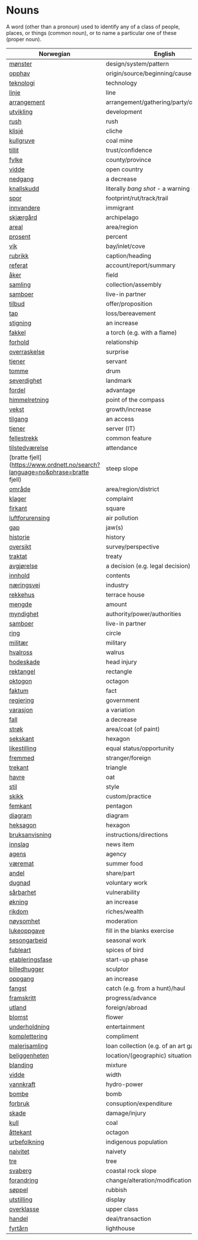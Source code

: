 # Nouns

A word (other than a pronoun) used to identify any of a class of people, places, or things (common noun), or to name a particular one of these (proper noun).

| Norwegian | English | Gender |
| --- | --- | --- |
| [mønster](https://www.ordnett.no/search?language=no&phrase=mønster) | design/system/pattern | i |
| [opphav](https://www.ordnett.no/search?language=no&phrase=opphav) | origin/source/beginning/cause | i |
| [teknologi](https://www.ordnett.no/search?language=no&phrase=teknologi) | technology | m |
| [linje](https://www.ordnett.no/search?language=no&phrase=linje) | line | m |
| [arrangement](https://www.ordnett.no/search?language=no&phrase=arrangement) | arrangement/gathering/party/organisation | i |
| [utvikling](https://www.ordnett.no/search?language=no&phrase=utvikling) | development | m |
| [rush](https://www.ordnett.no/search?language=no&phrase=rush) | rush | i |
| [klisjé](https://www.ordnett.no/search?language=no&phrase=klisjé) | cliche | m |
| [kullgruve](https://www.ordnett.no/search?language=no&phrase=kullgruve) | coal mine | m |
| [tillit](https://www.ordnett.no/search?language=no&phrase=tillit) | trust/confidence | m |
| [fylke](https://www.ordnett.no/search?language=no&phrase=fylke) | county/province | i |
| [vidde](https://www.ordnett.no/search?language=no&phrase=vidde) | open country | m |
| [nedgang](https://www.ordnett.no/search?language=no&phrase=nedgang) | a decrease | m |
| [knallskudd](https://www.ordnett.no/search?language=no&phrase=knallskudd) | literally _bang shot_ - a warning shot gun | i |
| [spor](https://www.ordnett.no/search?language=no&phrase=spor) | footprint/rut/track/trail | i |
| [innvandere](https://www.ordnett.no/search?language=no&phrase=innvandere) | immigrant | m |
| [skjærgård](https://www.ordnett.no/search?language=no&phrase=skjærgård) | archipelago | m |
| [areal](https://www.ordnett.no/search?language=no&phrase=areal) | area/region | i |
| [prosent](https://www.ordnett.no/search?language=no&phrase=prosent) | percent | m |
| [vik](https://www.ordnett.no/search?language=no&phrase=vik) | bay/inlet/cove | m |
| [rubrikk](https://www.ordnett.no/search?language=no&phrase=rubrikk) | caption/heading | m |
| [referat](https://www.ordnett.no/search?language=no&phrase=referat) | account/report/summary | i |
| [åker](https://www.ordnett.no/search?language=no&phrase=åker) | field | m |
| [samling](https://www.ordnett.no/search?language=no&phrase=samling) | collection/assembly | m |
| [samboer](https://www.ordnett.no/search?language=no&phrase=samboer) | live-in partner | m |
| [tilbud](https://www.ordnett.no/search?language=no&phrase=tilbud) | offer/proposition | i |
| [tap](https://www.ordnett.no/search?language=no&phrase=tap) | loss/bereavement | i |
| [stigning](https://www.ordnett.no/search?language=no&phrase=stigning) | an increase | m |
| [fakkel](https://www.ordnett.no/search?language=no&phrase=fakkel) | a torch (e.g. with a flame) | m |
| [forhold](https://www.ordnett.no/search?language=no&phrase=forhold) | relationship | i |
| [overraskelse](https://www.ordnett.no/search?language=no&phrase=overraskelse) | surprise | m |
| [tjener](https://www.ordnett.no/search?language=no&phrase=tjener) | servant | m |
| [tomme](https://www.ordnett.no/search?language=no&phrase=tomme) | drum | m |
| [severdighet](https://www.ordnett.no/search?language=no&phrase=severdighet) | landmark | m |
| [fordel](https://www.ordnett.no/search?language=no&phrase=fordel) | advantage | m |
| [himmelretning](https://www.ordnett.no/search?language=no&phrase=himmelretning) | point of the compass | m |
| [vekst](https://www.ordnett.no/search?language=no&phrase=vekst) | growth/increase | m |
| [tilgang](https://www.ordnett.no/search?language=no&phrase=tilgang) | an access | i |
| [tjener](https://www.ordnett.no/search?language=no&phrase=tjener) | server (IT) | m |
| [fellestrekk](https://www.ordnett.no/search?language=no&phrase=fellestrekk) | common feature | i |
| [tilstedværelse](https://www.ordnett.no/search?language=no&phrase=tilstedværelse) | attendance | i |
| [bratte fjell](https://www.ordnett.no/search?language=no&phrase=bratte fjell) | steep slope | m |
| [område](https://www.ordnett.no/search?language=no&phrase=område) | area/region/district | i |
| [klager](https://www.ordnett.no/search?language=no&phrase=klager) | complaint | m |
| [firkant](https://www.ordnett.no/search?language=no&phrase=firkant) | square | m |
| [luftforurensing](https://www.ordnett.no/search?language=no&phrase=luftforurensing) | air pollution | m |
| [gap](https://www.ordnett.no/search?language=no&phrase=gap) | jaw(s) | m |
| [historie](https://www.ordnett.no/search?language=no&phrase=historie) | history | m/f |
| [oversikt](https://www.ordnett.no/search?language=no&phrase=oversikt) | survey/perspective | m |
| [traktat](https://www.ordnett.no/search?language=no&phrase=traktat) | treaty | m |
| [avgjørelse](https://www.ordnett.no/search?language=no&phrase=avgjørelse) | a decision (e.g. legal decision) | m |
| [innhold](https://www.ordnett.no/search?language=no&phrase=innhold) | contents | i |
| [næringsvei](https://www.ordnett.no/search?language=no&phrase=næringsvei) | industry | m |
| [rekkehus](https://www.ordnett.no/search?language=no&phrase=rekkehus) | terrace house | i |
| [mengde](https://www.ordnett.no/search?language=no&phrase=mengde) | amount | m |
| [myndighet](https://www.ordnett.no/search?language=no&phrase=myndighet) | authority/power/authorities | m |
| [samboer](https://www.ordnett.no/search?language=no&phrase=samboer) | live-in partner | m |
| [ring](https://www.ordnett.no/search?language=no&phrase=ring) | circle | m |
| [militær](https://www.ordnett.no/search?language=no&phrase=militær) | military | m |
| [hvalross](https://www.ordnett.no/search?language=no&phrase=hvalross) | walrus | m |
| [hodeskade](https://www.ordnett.no/search?language=no&phrase=hodeskade) | head injury | m |
| [rektangel](https://www.ordnett.no/search?language=no&phrase=rektangel) | rectangle | i |
| [oktogon](https://www.ordnett.no/search?language=no&phrase=oktogon) | octagon | m |
| [faktum](https://www.ordnett.no/search?language=no&phrase=faktum) | fact | i |
| [regjering](https://www.ordnett.no/search?language=no&phrase=regjering) | government | m |
| [varasjon](https://www.ordnett.no/search?language=no&phrase=varasjon) | a variation | m |
| [fall](https://www.ordnett.no/search?language=no&phrase=fall) | a decrease | i |
| [strøk](https://www.ordnett.no/search?language=no&phrase=strøk) | area/coat (of paint) | i |
| [sekskant](https://www.ordnett.no/search?language=no&phrase=sekskant) | hexagon | m |
| [likestilling](https://www.ordnett.no/search?language=no&phrase=likestilling) | equal status/opportunity | m |
| [fremmed](https://www.ordnett.no/search?language=no&phrase=fremmed) | stranger/foreign | m |
| [trekant](https://www.ordnett.no/search?language=no&phrase=trekant) | triangle | m |
| [havre](https://www.ordnett.no/search?language=no&phrase=havre) | oat | m |
| [stil](https://www.ordnett.no/search?language=no&phrase=stil) | style | m |
| [skikk](https://www.ordnett.no/search?language=no&phrase=skikk) | custom/practice | m |
| [femkant](https://www.ordnett.no/search?language=no&phrase=femkant) | pentagon | m |
| [diagram](https://www.ordnett.no/search?language=no&phrase=diagram) | diagram | i |
| [heksagon](https://www.ordnett.no/search?language=no&phrase=heksagon) | hexagon | m |
| [bruksanvisning](https://www.ordnett.no/search?language=no&phrase=bruksanvisning) | instructions/directions | m |
| [innslag](https://www.ordnett.no/search?language=no&phrase=innslag) | news item | i |
| [agens](https://www.ordnett.no/search?language=no&phrase=agens) | agency | m |
| [væremat](https://www.ordnett.no/search?language=no&phrase=væremat) | summer food | m |
| [andel](https://www.ordnett.no/search?language=no&phrase=andel) | share/part | m |
| [dugnad](https://www.ordnett.no/search?language=no&phrase=dugnad) | voluntary work | m |
| [sårbarhet](https://www.ordnett.no/search?language=no&phrase=sårbarhet) | vulnerability | m |
| [økning](https://www.ordnett.no/search?language=no&phrase=økning) | an increase | m |
| [rikdom](https://www.ordnett.no/search?language=no&phrase=rikdom) | riches/wealth | m |
| [nøysomhet](https://www.ordnett.no/search?language=no&phrase=nøysomhet) | moderation | m |
| [lukeoppgave](https://www.ordnett.no/search?language=no&phrase=lukeoppgave) | fill in the blanks exercise | m |
| [sesongarbeid](https://www.ordnett.no/search?language=no&phrase=sesongarbeid) | seasonal work | i |
| [fubleart](https://www.ordnett.no/search?language=no&phrase=fubleart) | spices of bird | m/f |
| [etableringsfase](https://www.ordnett.no/search?language=no&phrase=etableringsfase) | start-up phase | m |
| [billedhugger](https://www.ordnett.no/search?language=no&phrase=billedhugger) | sculptor | m |
| [oppgang](https://www.ordnett.no/search?language=no&phrase=oppgang) | an increase | m |
| [fangst](https://www.ordnett.no/search?language=no&phrase=fangst) | catch (e.g. from a hunt)/haul | m |
| [framskritt](https://www.ordnett.no/search?language=no&phrase=framskritt) | progress/advance | i |
| [utland](https://www.ordnett.no/search?language=no&phrase=utland) | foreign/abroad | m |
| [blomst](https://www.ordnett.no/search?language=no&phrase=blomst) | flower | m |
| [underholdning](https://www.ordnett.no/search?language=no&phrase=underholdning) | entertainment | m |
| [komplettering](https://www.ordnett.no/search?language=no&phrase=komplettering) | compliment | m |
| [malerisamling](https://www.ordnett.no/search?language=no&phrase=malerisamling) | loan collection (e.g. of an art gallery) | m |
| [beliggenheten](https://www.ordnett.no/search?language=no&phrase=beliggenheten) | location/(geographic) situation | m/f |
| [blanding](https://www.ordnett.no/search?language=no&phrase=blanding) | mixture | m |
| [vidde](https://www.ordnett.no/search?language=no&phrase=vidde) | width | m/f |
| [vannkraft](https://www.ordnett.no/search?language=no&phrase=vannkraft) | hydro-power | m |
| [bombe](https://www.ordnett.no/search?language=no&phrase=bombe) | bomb | m |
| [forbruk](https://www.ordnett.no/search?language=no&phrase=forbruk) | consuption/expenditure | i |
| [skade](https://www.ordnett.no/search?language=no&phrase=skade) | damage/injury | m |
| [kull](https://www.ordnett.no/search?language=no&phrase=kull) | coal | i |
| [åttekant](https://www.ordnett.no/search?language=no&phrase=åttekant) | octagon | m |
| [urbefolkning](https://www.ordnett.no/search?language=no&phrase=urbefolkning) | indigenous population | m |
| [naivitet](https://www.ordnett.no/search?language=no&phrase=naivitet) | naivety | m |
| [tre](https://www.ordnett.no/search?language=no&phrase=tre) | tree | i |
| [svaberg](https://www.ordnett.no/search?language=no&phrase=svaberg) | coastal rock slope | i |
| [forandring](https://www.ordnett.no/search?language=no&phrase=forandring) | change/alteration/modification | m |
| [søppel](https://www.ordnett.no/search?language=no&phrase=søppel) | rubbish | i |
| [utstilling](https://www.ordnett.no/search?language=no&phrase=utstilling) | display | m |
| [overklasse](https://www.ordnett.no/search?language=no&phrase=overklasse) | upper class | m |
| [handel](https://www.ordnett.no/search?language=no&phrase=handel) | deal/transaction | m |
| [fyrtårn](https://www.ordnett.no/search?language=no&phrase=fyrtårn) | lighthouse | i |

